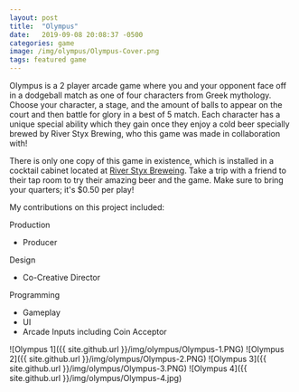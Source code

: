```yaml
---
layout: post
title:  "Olympus"
date:   2019-09-08 20:08:37 -0500
categories: game
image: /img/olympus/Olympus-Cover.png
tags: featured game
---
```

Olympus is a 2 player arcade game where you and your opponent face off in a dodgeball match as one of four characters from Greek mythology. Choose your character, a stage, and the amount of balls to appear on the court and then battle for glory in a best of 5 match. Each character has a unique special ability which they gain once they enjoy a cold beer specially brewed by River Styx Brewing, who this game was made in collaboration with!

There is only one copy of this game in existence, which is installed in a cocktail cabinet located at [River Styx Breweing](https://www.google.com/maps/place/River+Styx+Brewing/@42.5818778,-71.8014058,15z/data=!4m2!3m1!1s0x0:0xbf6d3de40912945c?sa=X&ved=2ahUKEwjU65Sjqs_kAhWjMX0KHTDuBkQQ_BIwDHoECAsQCA). Take a trip with a friend to their tap room to try their amazing beer and the game. Make sure to bring your quarters; it's $0.50 per play!



My contributions on this project included:

Production
* Producer

Design
* Co-Creative Director

Programming
* Gameplay
* UI
* Arcade Inputs including Coin Acceptor

![Olympus 1]({{ site.github.url }}/img/olympus/Olympus-1.PNG)
![Olympus 2]({{ site.github.url }}/img/olympus/Olympus-2.PNG)
![Olympus 3]({{ site.github.url }}/img/olympus/Olympus-3.PNG)
![Olympus 4]({{ site.github.url }}/img/olympus/Olympus-4.jpg)